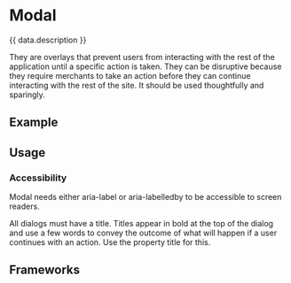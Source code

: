 <script setup>
  import Vue from './vue.md';
  import React from './react.md';
  import Elements from './elements.md';
  import Android from './android.md';
  import iOS from './ios.md';
  import data from './data.json';
  import { mapFrameworkStatuses } from '../utils.js';
</script>

# Modal
{{ data.description }}

They are overlays that prevent users from interacting with the rest of the application until a specific action is taken. They can be disruptive because they require merchants to take an action before they can continue interacting with the rest of the site. It should be used thoughtfully and sparingly.

<components-status v-bind="mapFrameworkStatuses(data.frameworks)" />

## Example
<ThemeSwitcher />
<modal-example />

## Usage

<component-design-guidelines name="Warp - Components / Modal" link="https://www.figma.com/file/nkiRpuVu6XRfvY96BA80H8/Components-overview?type=design&node-id=354-18223&mode=design" />

### Accessibility
Modal needs either aria-label or aria-labelledby to be accessible to screen readers.

All dialogs must have a title. Titles appear in bold at the top of the dialog and use a few words to convey the outcome of what will happen if a user continues with an action. Use the property title for this.

<component-questions />

## Frameworks

<tabs-content>
  <template #react>
    <react />
  </template>
  <template #vue>
    <vue />
  </template>
  <template #elements>
    <elements />
  </template>
    <template #android>
    <android />
  </template>
    <template #iOS>
    <iOS />
  </template>
</tabs-content>